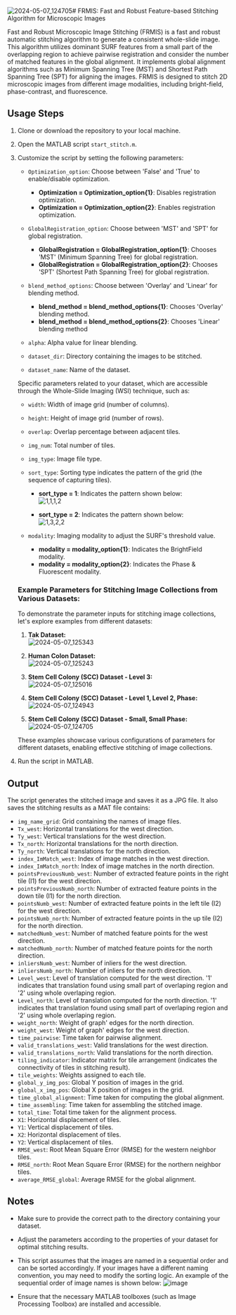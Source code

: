 ![2024-05-07_124705](https://github.com/labCOI/FRMIS/assets/60792530/4ba21cba-a7e0-4e4b-a80a-b34ecb53aaa6)# FRMIS: Fast and Robust Feature-based Stitching Algorithm for Microscopic Images

Fast and Robust Microscopic Image Stitching (FRMIS) is a fast and robust automatic stitching algorithm to generate a consistent whole-slide image. This algorithm utilizes dominant SURF features from a small part of the overlapping region to achieve pairwise registration and consider the number of matched features in the global alignment. It implements global alignment algorithms such as Minimum Spanning Tree (MST) and Shortest Path Spanning Tree (SPT) for aligning the images. FRMIS is designed to stitch 2D microscopic images from different image modalities, including bright-field, phase-contrast, and fluorescence. 

## Usage Steps

1. Clone or download the repository to your local machine.

2. Open the MATLAB script `start_stitch.m`.

3. Customize the script by setting the following parameters:
    
     - `Optimization_option`: Choose between 'False' and 'True' to enable/disable optimization.  
        - **Optimization = Optimization_option{1}**: Disables registration optimization.  
        - **Optimization = Optimization_option{2}**: Enables registration optimization.

    - `GlobalRegistration_option`: Choose between 'MST' and 'SPT' for global registration.  
        - **GlobalRegistration = GlobalRegistration_option{1}**: Chooses 'MST' (Minimum Spanning Tree) for global registration.  
        - **GlobalRegistration = GlobalRegistration_option{2}**: Chooses 'SPT' (Shortest Path Spanning Tree) for global registration.

    - `blend_method_options`: Choose between 'Overlay' and 'Linear' for blending method.  
       - **blend_method = blend_method_options{1}**: Chooses 'Overlay' blending method.  
       - **blend_method = blend_method_options{2}**: Chooses 'Linear' blending method
      
    - `alpha`: Alpha value for linear blending.
    
    - `dataset_dir`: Directory containing the images to be stitched.
    
    - `dataset_name`: Name of the dataset.
    
    Specific parameters related to your dataset, which are accessible through the Whole-Slide Imaging (WSI) technique, such as:
    - `width`: Width of image grid (number of columns).
    - `height`: Height of image grid (number of rows).
    - `overlap`: Overlap percentage between adjacent tiles.
    - `img_num`: Total number of tiles.
    - `img_type`: Image file type.
    - `sort_type`: Sorting type indicates the pattern of the grid (the sequence of capturing tiles).  
      - **sort_type = 1**: Indicates the pattern shown below:    
      ![1,1,1,2](https://github.com/labCOI/FRMIS/assets/60792530/642be80e-30ed-4553-a5ec-675348643044)

      - **sort_type = 2**: Indicates the pattern shown below:  
      ![1,3,2,2](https://github.com/labCOI/FRMIS/assets/60792530/f1720eb1-6854-40e2-9b38-7d04addd923c)

    - `modality`: Imaging modality to adjust the SURF's threshold value.     
      - **modality = modality_option{1}**: Indicates the BrightField modality.    
      - **modality = modality_option{2}**: Indicates the Phase & Fluorescent modality.  
   
    ### Example Parameters for Stitching Image Collections from Various Datasets:

    To demonstrate the parameter inputs for stitching image collections, let's explore examples from different datasets:  
    1. **Tak Dataset:**  
    ![2024-05-07_125343](https://github.com/labCOI/FRMIS/assets/60792530/30ba1a7c-2dd5-463d-a5e1-0215adad5d47)

    3. **Human Colon Dataset:**  
    ![2024-05-07_125243](https://github.com/labCOI/FRMIS/assets/60792530/23270228-2601-4298-93a1-c351051fb03d)
    5. **Stem Cell Colony (SCC) Dataset - Level 3:**   
    ![2024-05-07_125016](https://github.com/labCOI/FRMIS/assets/60792530/ed71518b-5a77-415d-9212-b90d983e0522)

    7. **Stem Cell Colony (SCC) Dataset - Level 1, Level 2, Phase:**    
    ![2024-05-07_124943](https://github.com/labCOI/FRMIS/assets/60792530/e6337287-4c21-4c7e-959f-4b238ba0d086)

    9. **Stem Cell Colony (SCC) Dataset - Small, Small Phase:**   
    ![2024-05-07_124705](https://github.com/labCOI/FRMIS/assets/60792530/8c440aa4-feac-498b-9079-37bd91531264)

     These examples showcase various configurations of parameters for different datasets, enabling effective stitching of image collections.
4. Run the script in MATLAB.

## Output

The script generates the stitched image and saves it as a JPG file. It also saves the stitching results as a MAT file contains:

- `img_name_grid`: Grid containing the names of image files.
- `Tx_west`: Horizontal translations for the west direction.
- `Ty_west`: Vertical translations for the west direction.
- `Tx_north`: Horizontal translations for the north direction.
- `Ty_north`: Vertical translations for the north direction.
- `index_ImMatch_west`: Index of image matches in the west direction.
- `index_ImMatch_north`: Index of image matches in the north direction.
- `pointsPreviousNumb_west`: Number of extracted feature points in the right tile (I1) for the west direction.
- `pointsPreviousNumb_north`: Number of extracted feature points in the down tile (I1) for the north direction.
- `pointsNumb_west`: Number of extracted feature points in the left tile (I2) for the west direction.
- `pointsNumb_north`: Number of extracted feature points in the up tile (I2) for the north direction.
- `matchedNumb_west`: Number of matched feature points for the west direction.
- `matchedNumb_north`: Number of matched feature points for the north direction.
- `inliersNumb_west`: Number of inliers for the west direction.
- `inliersNumb_north`: Number of inliers for the north direction.
- `Level_west`: Level of translation computed  for the west direction. '1' indicates that translation found using small part of overlaping region and '2' using whole overlaping region.
- `Level_north`: Level of translation computed for the north direction. '1' indicates that translation found using small part of overlaping region and '2' using whole overlaping region.
- `weight_north`: Weight of graph' edges for the north direction.
- `weight_west`: Weight of graph' edges for the west direction.
- `time_pairwise`: Time taken for pairwise alignment.
- `valid_translations_west`: Valid translations for the west direction.
- `valid_translations_north`: Valid translations for the north direction.
- `tiling_indicator`: Indicator matrix for tile arrangement (indicates the connectivity of tiles in stitching result).
- `tile_weights`: Weights assigned to each tile.
- `global_y_img_pos`: Global Y position of images in the grid.
- `global_x_img_pos`: Global X position of images in the grid.
- `time_global_alignment`: Time taken for computing the global alignment.
- `time_assembling`: Time taken for assembling the stitched image.
- `total_time`: Total time taken for the alignment process.
- `X1`: Horizontal displacement of tiles.
- `Y1`: Vertical displacement of tiles.
- `X2`: Horizontal displacement of tiles.
- `Y2`: Vertical displacement of tiles.
- `RMSE_west`: Root Mean Square Error (RMSE) for the western neighbor tiles.
- `RMSE_north`: Root Mean Square Error (RMSE) for the northern neighbor tiles.
- `average_RMSE_global`: Average RMSE for the global alignment.

## Notes

- Make sure to provide the correct path to the directory containing your dataset.

- Adjust the parameters according to the properties of your dataset for optimal stitching results.

- This script assumes that the images are named in a sequential order and can be sorted accordingly. If your images have a different naming convention, you may need to modify the sorting logic.
  An example of the sequential order of image names is shown below:
  ![image](https://github.com/labCOI/FRMIS/assets/60792530/3de294b7-4d33-4732-8443-330b5ac3fe63)

- Ensure that the necessary MATLAB toolboxes (such as Image Processing Toolbox) are installed and accessible.


